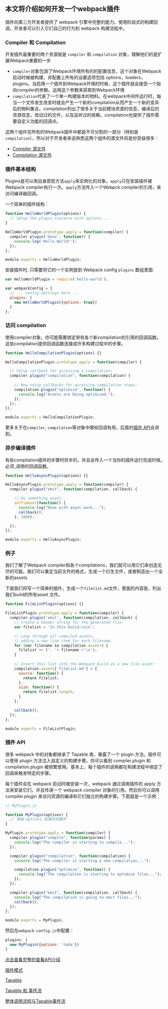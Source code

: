 ## 本文将介绍如何开发一个webpack插件

插件向第三方开发者提供了 webpack 引擎中完整的能力。使用阶段式的构建回调，开发者可以引入它们自己的行为到 webpack 构建流程中。

### Compiler 和 Compilation
开发插件最重要的两个资源就是 `compiler` 和 `compilation` 对象，理解他们的是扩展Webpack重要的一步
- `compiler`对象包涵了Webpack环境所有的的配置信息，这个对象在Webpack启动时候被构建，并配置上所有的设置选项包括 options，loaders，plugins。当启用一个插件到Webpack环境的时候，这个插件就会接受一个指向compiler的参数。运用这个参数来获取到Webpack环境
- `compilation`代表了一个单一构建版本的物料。在webpack中间件运行时，每当一个文件发生改变时就会产生一个新的compilation从而产生一个新的变异后的物料集合。compilation列出了很多关于当前模块资源的信息，编译后的资源信息，改动过的文件，以及监听过的依赖。compilation也提供了插件需要自定义功能的回调点。

这两个组件在所有的Webpack插件中都是不可分割的一部分（特别是`compilation`），所以对于开发者来说熟悉这两个组件的源文件将是你受益很多：

- [Compiler 源文件](https://github.com/webpack/webpack/blob/master/lib/Compiler.js)
- [Compilation 源文件](https://github.com/webpack/webpack/blob/master/lib/Compilation.js)

### 插件基本结构

Plugins是可以用自身原型方法`apply`来实例化的对象。`apply`只在安装插件被Webpack compiler执行一次。`apply`方法传入一个Webpck compiler的引用，来访问编译器回调。

一个简单的插件结构：

```javascript
function HelloWorldPlugin(options) {
  // Setup the plugin instance with options...
}

HelloWorldPlugin.prototype.apply = function(compiler) {
  compiler.plugin('done', function() {
    console.log('Hello World!'); 
  });
};

module.exports = HelloWorldPlugin;
```

安装插件时, 只需要将它的一个实例放到 Webpack config `plugins` 数组里面:

```javascript
var HelloWorldPlugin = require('hello-world');

var webpackConfig = {
  // ... config settings here ...
  plugins: [
    new HelloWorldPlugin({options: true})
  ]
};
```

### 访问 compilation

使用compiler对象，你可能需要绑定带有各个新compilation的引用的回调函数。这些compilation提供回调函数连接成许多构建过程中的步骤。

```javascript
function HelloCompilationPlugin(options) {}

HelloCompilationPlugin.prototype.apply = function(compiler) {

  // Setup callback for accessing a compilation:
  compiler.plugin("compilation", function(compilation) {
    
    // Now setup callbacks for accessing compilation steps:
    compilation.plugin("optimize", function() {
      console.log("Assets are being optimized.");
    });
  });
});

module.exports = HelloCompilationPlugin;
```

更多关于在`compiler`, `compilation`等对象中哪些回调有用，后面的[插件 API](#pluginApi)会讲到。

### 异步编译插件
有些compilation插件的步骤时异步的，并且会传入一个当你的插件运行完成时候_必须_调用的回调函数。

```javascript
function HelloAsyncPlugin(options) {}

HelloAsyncPlugin.prototype.apply = function(compiler) {
  compiler.plugin("emit", function(compilation, callback) {

    // Do something async...
    setTimeout(function() {
      console.log("Done with async work...");
      callback();
    }, 1000);

  });
});

module.exports = HelloAsyncPlugin;
```

### 例子

我们了解了Webpack compiler和各个compilations，我们就可以用它们来创造无尽的可能。我们可以重定当前文件的格式，生成一个衍生文件，或者制造出一个全新的assets

下面我们将写一个简单的插件，生成一个`filelist.md`文件，里面的内容是，列出我们build的所有asset 文件。

```javascript
function FileListPlugin(options) {}

FileListPlugin.prototype.apply = function(compiler) {
  compiler.plugin('emit', function(compilation, callback) {
    // Create a header string for the generated file:
    var filelist = 'In this build:\n\n';

    // Loop through all compiled assets,
    // adding a new line item for each filename.
    for (var filename in compilation.assets) {
      filelist += ('- '+ filename +'\n');
    }
    
    // Insert this list into the Webpack build as a new file asset:
    compilation.assets['filelist.md'] = {
      source: function() {
        return filelist;
      },
      size: function() {
        return filelist.length;
      }
    };

    callback();
  });
};

module.exports = FileListPlugin;
```

### <span id="pluginApi">插件 API</span>

很多 webpack 中的对象都继承了 Tapable 类，暴露了一个 plugin 方法。插件可以使用 plugin 方法注入自定义的构建步骤。你可以看到 compiler.plugin 和 compilation.plugin 被频繁使用。基本上，每个插件的调用都在构建流程中绑定了回调来触发特定的步骤。

每个插件会在 webpack 启动时被安装一次，webpack 通过调用插件的 apply 方法来安装它们，并且传递一个 webpack compiler 对象的引用。然后你可以调用 compiler.plugin 来访问资源的编译和它们独立的构建步骤。下面就是一个示例：
```javascript
// MyPlugin.js

function MyPlugin(options) {
  // 根据 options 配置你的插件
}

MyPlugin.prototype.apply = function(compiler) {
  compiler.plugin("compile", function(params) {
    console.log("The compiler is starting to compile...");
  });

  compiler.plugin("compilation", function(compilation) {
    console.log("The compiler is starting a new compilation...");

    compilation.plugin("optimize", function() {
      console.log("The compilation is starting to optimize files...");
    });
  });

  compiler.plugin("emit", function(compilation, callback) {
    console.log("The compilation is going to emit files...");
    callback();
  });
};

module.exports = MyPlugin;
```
然后在`webpack.config.js`中配置：
```javascript
plugins: [
  new MyPlugin({options: 'nada'})
]
```

[点击查看完整的查看API介绍](http://www.css88.com/doc/webpack2/api/plugins/#%E6%8F%92%E4%BB%B6%20API)

[插件模式](http://www.css88.com/doc/webpack2/development/plugin-patterns/)

[Tapable](https://doc.webpack-china.org/api/tapable/)

[Tapable 和 事件流](https://segmentfault.com/a/1190000008060440)

[整体调用流程与Tapable事件流](https://blog.csdn.net/qiqingjin/article/details/71092660)
